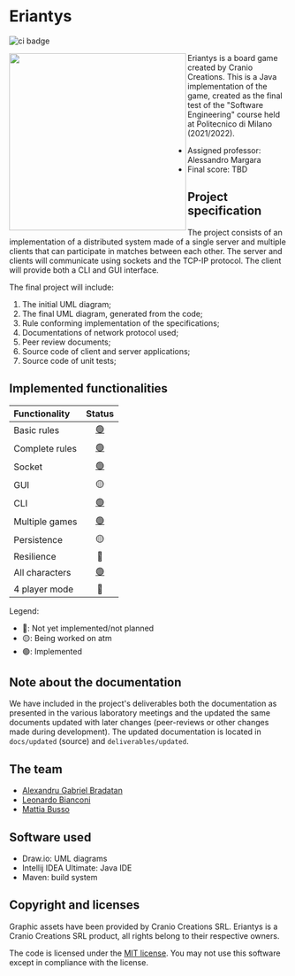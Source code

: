 # Eriantys

![ci badge](https://github.com/alexbradd/ingsw2022-AM36/actions/workflows/java-ci.yaml/badge.svg)

<img
  src="https://www.craniocreations.it/wp-content/uploads/2021/06/Eriantys_scatolaFrontombra-600x600.png"
  width="320px"
  height="320px"
  align="left" />

Eriantys is a board game created by Cranio Creations. This is a Java
implementation of the game, created as the final test of the "Software
Engineering" course held at Politecnico di Milano (2021/2022).

- Assigned professor: Alessandro Margara
- Final score: TBD

## Project specification

The project consists of an implementation of a distributed system made of a
single server and multiple clients that can participate in matches between each
other. The server and clients will communicate using sockets and the TCP-IP
protocol. The client will provide both a CLI and GUI interface.

The final project will include:

1. The initial UML diagram;
2. The final UML diagram, generated from the code;
3. Rule conforming implementation of the specifications;
4. Documentations of network protocol used;
5. Peer review documents;
6. Source code of client and server applications;
7. Source code of unit tests;

## Implemented functionalities

| Functionality    | Status                                                    |
|:-----------------|:---------------------------------------------------------:|
| Basic rules      | [🟢](https://github.com/alexbradd/ingsw2022-AM36/pull/32) |
| Complete rules   | [🟢](https://github.com/alexbradd/ingsw2022-AM36/pull/32) |
| Socket           | [🟢](https://github.com/alexbradd/ingsw2022-AM36/pull/45) |
| GUI              | 🟡                                                        |
| CLI              | [🟢](https://github.com/alexbradd/ingsw2022-AM36/pull/46) |
| Multiple games   | [🟢](https://github.com/alexbradd/ingsw2022-AM36/pull/45) |
| Persistence      | 🟡                                                        |
| Resilience       | 🔴                                                        |
| All characters   | [🟢](https://github.com/alexbradd/ingsw2022-AM36/pull/33) |
| 4 player mode    | 🔴                                                        |

Legend:

- 🔴: Not yet implemented/not planned
- 🟡: Being worked on atm
- 🟢: Implemented

## Note about the documentation

We have included in the project's deliverables both the documentation as
presented in the various laboratory meetings and the updated the same documents
updated with later changes (peer-reviews or other changes made during
development). The updated documentation is located in `docs/updated` (source)
and `deliverables/updated`.

## The team

- [Alexandru Gabriel Bradatan](https://github.com/alexbradd)
- [Leonardo Bianconi](https://github.com/leo-bianconi)
- [Mattia Busso](https://github.com/mattia-busso)

## Software used

- Draw.io: UML diagrams
- Intellij IDEA Ultimate: Java IDE
- Maven: build system

## Copyright and licenses

Graphic assets have been provided by Cranio Creations SRL. Eriantys is a
Cranio Creations SRL product, all rights belong to their respective owners.

The code is licensed under the [MIT license](https://github.com/alexbradd/ingsw2022-AM36/blob/main/LICENSE).
You may not use this software except in compliance with the license.
